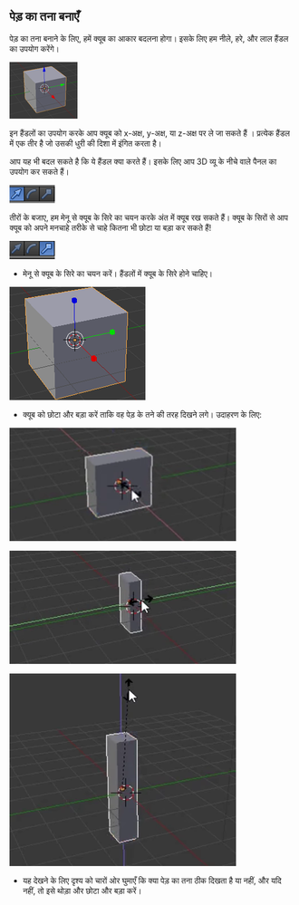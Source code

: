 ## पेड़ का तना बनाएँ

पेड़ का तना बनाने के लिए, हमें क्यूब का आकार बदलना होगा। इसके लिए हम नीले, हरे, और लाल हैंडल का उपयोग करेंगे।

![Blender तीर के सिरे](images/arrow-ends.png)

इन हैंडलों का उपयोग करके आप क्यूब को x-अक्ष, y-अक्ष, या z-अक्ष पर ले जा सकते हैं । प्रत्येक हैंडल में एक तीर है जो उसकी धुरी की दिशा में इंगित करता है।

आप यह भी बदल सकते है कि ये हैंडल क्या करते हैं। इसके लिए आप 3D व्यू के नीचे वाले पैनल का उपयोग कर सकते हैं।

![Blender के हैंडल](images/blender-handles-menu-1.png)

तीरों के बजाए, हम मेनू से क्यूब के सिरे का चयन करके अंत में क्यूब रख सकते हैं। क्यूब के सिरों से आप क्यूब को अपने मनचाहे तरीके से चाहे कितना भी छोटा या बड़ा कर सकते हैं!

![Blender के हैंडल](images/blender-handles-menu-2.png)

+ मेनू से क्यूब के सिरे का चयन करें। हैंडलों में क्यूब के सिरे होने चाहिए।

![Blender क्यूब के सिरे](images/blender-cube-ends.png)

+ क्यूब को छोटा और बड़ा करें ताकि वह पेड़ के तने की तरह दिखने लगे। उदाहरण के लिए:

![Blender स्क्विश](images/blender-squish-1.png)

![Blender स्क्विश](images/blender-squish-2.png)

![Blender स्क्विश](images/blender-squish-3.png)

+ यह देखने के लिए दृश्य को चारों ओर घुमाएँ कि क्या पेड़ का तना ठीक दिखता है या नहीं, और यदि नहीं, तो इसे थोड़ा और छोटा और बड़ा करें।